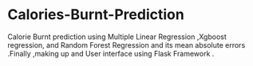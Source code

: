 # Calories-Burnt-Prediction
Calorie Burnt prediction using Multiple Linear Regression ,Xgboost regression, and Random Forest Regression and its mean absolute errors .Finally ,making up and User interface using Flask Framework .

